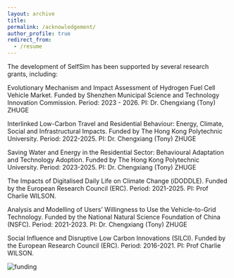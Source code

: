 ```yaml
---
layout: archive
title: 
permalink: /acknowledgement/
author_profile: true
redirect_from:
  - /resume
---
```

<p>The development of SelfSim has been supported by several research grants, including:</p>  

<p>Evolutionary Mechanism and Impact Assessment of Hydrogen Fuel Cell Vehicle Market. Funded by Shenzhen Municipal Science and Technology Innovation Commission. Period: 2023 - 2026. PI: Dr. Chengxiang (Tony) ZHUGE</p> 
<p>Interlinked Low-Carbon Travel and Residential Behaviour: Energy, Climate, Social and Infrastructural Impacts. Funded by The Hong Kong Polytechnic University. Period: 2022-2025. PI: Dr. Chengxiang (Tony) ZHUGE</p> 
<p>Saving Water and Energy in the Residential Sector: Behavioural Adaptation and Technology Adoption. Funded by The Hong Kong Polytechnic University. Period: 2023-2025. PI: Dr. Chengxiang (Tony) ZHUGE</p> 
<p>The Impacts of Digitalised Daily Life on Climate Change (iDODDLE). Funded by the European Research Council (ERC). Period: 2021-2025. PI: Prof Charlie WILSON.</p> 
<p>Analysis and Modelling of Users’ Willingness to Use the Vehicle-to-Grid Technology. Funded by the National Natural Science Foundation of China (NSFC). Period: 2021-2023. PI: Dr. Chengxiang (Tony) ZHUGE</p> 
<p>Social Influence and Disruptive Low Carbon Innovations (SILCI). Funded by the European Research Council (ERC). Period: 2016-2021. PI: Prof Charlie WILSON.</p> 

<p>
  <img src="{{ '/images/funding.jpg' | relative_url }}"
       alt="funding"
       style="max-width:300px; display:block; margin:1em 0;" />
</p>
